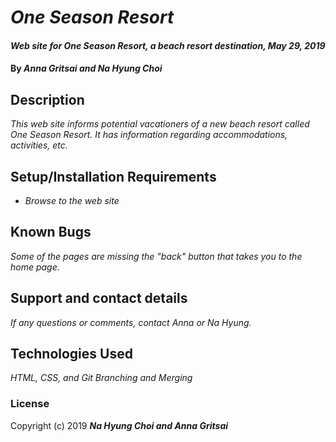 # _One Season Resort_

#### _Web site for One Season Resort, a beach resort destination, May 29, 2019_

#### By _**Anna Gritsai and Na Hyung Choi**_

## Description

_This web site informs potential vacationers of a new beach resort called One Season Resort. It has information regarding accommodations, activities, etc._

## Setup/Installation Requirements

* _Browse to the web site_

## Known Bugs

_Some of the pages are missing the "back" button that takes you to the home page._

## Support and contact details

_If any questions or comments, contact Anna or Na Hyung._

## Technologies Used

_HTML, CSS, and Git Branching and Merging_

### License

Copyright (c) 2019 **_Na Hyung Choi and Anna Gritsai_**
